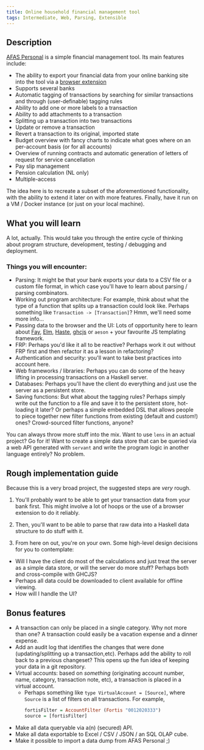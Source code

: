 ```yaml
---
title: Online household financial management tool
tags: Intermediate, Web, Parsing, Extensible
---
```


## Description

[AFAS Personal](http://www.afaspersonal.nl) is a simple financial management tool.
Its main features include:

* The ability to export your financial data from your online banking site into the tool via a [browser extension](https://chrome.google.com/webstore/detail/afas-personal-bijwerk-ass/fhdjnejhhklnclpkbnfmfimijnlmghfk?hl=nl)
* Supports several banks
* Automatic tagging of transactions by searching for similar transactions and through (user-definable) tagging rules
* Ability to add one or more labels to a transaction
* Ability to add attachments to a transaction
* Splitting up a transaction into two transactions
* Update or remove a transaction
* Revert a transaction to its original, imported state
* Budget overview with fancy charts to indicate what goes where on an per-account basis (or for all accounts)
* Overview of running contracts and automatic generation of letters of request for service cancellation
* Pay slip management
* Pension calculation (NL only)
* Multiple-access

The idea here is to recreate a subset of the aforementioned functionality, with the ability to extend it later on with more features.
Finally, have it run on a VM / Docker instance (or just on your local machine).

## What you will learn

A lot, actually.
This would take you through the entire cycle of thinking about program structure, development, testing / debugging and deployment.

### Things you will encounter:

* Parsing: It might be that your bank exports your data to a CSV file or a custom file format, in which case you'll have to learn about parsing / parsing combinators.
* Working out program architecture: For example, think about what the type of a function that splits up a transaction could look like. Perhaps something like `Transaction -> [Transaction]`? Hmm, we'll need some more info...
* Passing data to the browser and the UI: Lots of opportunity here to learn about [Fay](https://github.com/faylang/fay/wiki), [Elm](http://elm-lang.org/), [Haste](http://haste-lang.org/), [ghcjs](https://github.com/ghcjs/ghcjs) or `aeson` + your favourite JS templating framework.
* FRP: Perhaps you'd like it all to be reactive? Perhaps work it out without FRP first and then refactor it as a lesson in refactoring?
* Authentication and security: you'll want to take best practices into account here.
* Web frameworks / libraries: Perhaps you can do some of the heavy lifting in processing transactions on a Haskell server.
* Databases: Perhaps you'll have the client do everything and just use the server as a persistent store. 
* Saving functions: But what about the tagging rules? Perhaps simply write out the function to a file and save it to the persistent store, hot-loading it later? Or perhaps a simple embedded DSL that allows people to piece together new filter functions from existing (default and custom!) ones? Crowd-sourced filter functions, anyone?

You can always throw more stuff into the mix.
Want to use `lens` in an actual project? Go for it!
Want to create a simple data store that can be queried via a web API generated with `servant` and write the program logic in another language entirely? No problem.

## Rough implementation guide

Because this is a very broad project, the suggested steps are *very* rough.

1. You'll probably want to be able to get your transaction data from your bank first. 
This might involve a lot of hoops or the use of a browser extension to do it reliably.

2. Then, you'll want to be able to parse that raw data into a Haskell data structure to do stuff with it.

3. From here on out, you're on your own. Some high-level design decisions for you to contemplate:
 * Will I have the client do most of the calculations and just treat the server as a simple data store, or will the server do more stuff? Perhaps both and cross-compile with GHCJS?
 * Perhaps all data could be downloaded to client available for offline viewing.
 * How will I handle the UI?
 
## Bonus features

* A transaction can only be placed in a single category. 
  Why not more than one? A transaction could easily be a vacation expense and a dinner expense.
* Add an audit log that identifies the changes that were done (updating/splitting up a transaction,etc).
  Perhaps add the ability to roll back to a previous changeset? This opens up the fun idea of keeping your data in a git repository.
* Virtual accounts: based on *something* (originating account number, name, category, transaction note, etc), a transaction is placed in a virtual account.
  * Perhaps something like `type VirtualAccount = [Source]`, where `Source` is a list of filters on all transactions. For example,
    ```Haskell
    fortisFilter = AccountFilter (Fortis "0012020333")
    source = [fortisFilter]
    ```
* Make all data queryable via a(n) (secured) API.
* Make all data exportable to Excel / CSV / JSON / an SQL OLAP cube.
* Make it possible to import a data dump from AFAS Personal ;)


